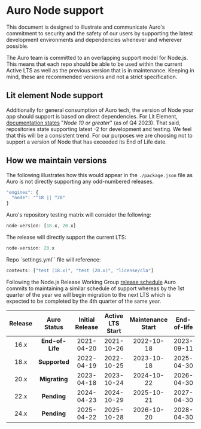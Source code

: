 # Auro Node support

This document is designed to illustrate and communicate Auro's commitment to security and the safety of our users by supporting the latest development environments and dependencies whenever and wherever possible.

The Auro team is committed to an overlapping support model for Node.js. This means that each repo should be able to be used within the current Active LTS as well as the previous version that is in maintenance. Keeping in mind, these are recommended versions and not a strict specification.

## Lit element Node support

Additionally for general consumption of Auro tech, the version of Node your app should support is based on direct dependencies. For Lit Element, [documentation states](https://lit.dev/docs/v1/getting-started/#:~:text=Node.js%20and%20npm%20for%20managing%20dependencies.%20Requires%20Node.js%2010%20or%20greater.) "*Node 10 or greater*" (as of Q4 2023). That said, repositories state supporting latest -2 for development and testing. We feel that this will be a consistent trend. For our purposes we are choosing not to support a version of Node that has exceeded its End of Life date.

## How we maintain versions

The following illustrates how this would appear in the `./package.json` file as Auro is not directly supporting any odd-numbered releases.

```js
"engines": {
  "node": "^18 || ^20"
}
```

Auro's repository testing matrix will consider the following:

```js
node-version: [18.x, 20.x]
```

The release will directly support the current LTS:

```js
node-version: 20.x
```

Repo `settings.yml`` file will reference:

```js
contexts: ["test (18.x)", "test (20.x)", "license/cla"]
```

Following the Node.js Release Working Group [release schedule](https://github.com/nodejs/release#release-schedule) Auro commits to maintaining a similar schedule of support whereas by the 1st quarter of the year we will begin migration to the next LTS which is expected to be completed by the 4th quarter of the same year.

| Release  | Auro Status         |Initial Release | Active LTS Start | Maintenance Start | End-of-life|
| :--:     | :---:               | :---:          | :---:            | :---:             | :---:      |
| 16.x     | **End-of-Life**     | 2021-04-20     | 2021-10-26       | 2022-10-18        | 2023-09-11 |
| 18.x     | **Supported**       | 2022-04-19     | 2022-10-25       | 2023-10-18        | 2025-04-30 |
| 20.x     | **Migrating**       | 2023-04-18     | 2023-10-24       | 2024-10-22        | 2026-04-30 |
| 22.x     | **Pending**         | 2024-04-23     | 2024-10-29       | 2025-10-21        | 2027-04-30 |
| 24.x     | **Pending**         | 2025-04-22     | 2025-10-28       | 2026-10-20        | 2028-04-30 |

